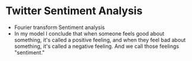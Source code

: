 # Twitter Sentiment Analysis
* Fourier transform Sentiment analysis
* In my model I conclude that when someone feels good about something, it's called a positive feeling, and when they feel bad about something, it's called a negative feeling. And we call those feelings "sentiment."
